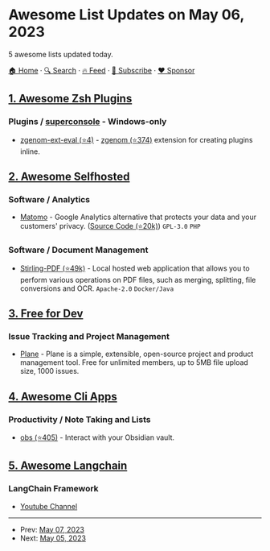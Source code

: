 # Awesome List Updates on May 06, 2023

5 awesome lists updated today.

[🏠 Home](/README.md) · [🔍 Search](https://www.trackawesomelist.com/search/) · [🔥 Feed](https://www.trackawesomelist.com/rss.xml) · [📮 Subscribe](https://trackawesomelist.us17.list-manage.com/subscribe?u=d2f0117aa829c83a63ec63c2f&id=36a103854c) · [❤️  Sponsor](https://github.com/sponsors/theowenyoung)



## [1. Awesome Zsh Plugins](/content/unixorn/awesome-zsh-plugins/README.md)

### Plugins / [superconsole](https://github.com/alexchmykhalo/superconsole) - Windows-only

*   [zgenom-ext-eval (⭐4)](https://github.com/jandamm/zgenom-ext-eval/) - [zgenom (⭐374)](https://github.com/jandamm/zgenom) extension for creating plugins inline.

## [2. Awesome Selfhosted](/content/awesome-selfhosted/awesome-selfhosted/README.md)

### Software / Analytics

*   [Matomo](https://matomo.org/) - Google Analytics alternative that protects your data and your customers' privacy. ([Source Code (⭐20k)](https://github.com/matomo-org/matomo)) `GPL-3.0` `PHP`

### Software / Document Management

*   [Stirling-PDF (⭐49k)](https://github.com/Frooodle/Stirling-PDF) - Local hosted web application that allows you to perform various operations on PDF files, such as merging, splitting, file conversions and OCR. `Apache-2.0` `Docker/Java`

## [3. Free for Dev](/content/ripienaar/free-for-dev/README.md)

### Issue Tracking and Project Management

*   [Plane](https://plane.so/) - Plane is a simple, extensible, open-source project and product management tool. Free for unlimited members, up to 5MB file upload size, 1000 issues.

## [4. Awesome Cli Apps](/content/agarrharr/awesome-cli-apps/README.md)

### Productivity / Note Taking and Lists

*   [obs (⭐405)](https://github.com/Yakitrak/obsidian-cli) - Interact with your Obsidian vault.

## [5. Awesome Langchain](/content/kyrolabs/awesome-langchain/README.md)

### LangChain Framework

*   [Youtube Channel](https://www.youtube.com/channel/UCC-lyoTfSrcJzA1ab3APAgw)

---

- Prev: [May 07, 2023](/content/2023/05/07/README.md)
- Next: [May 05, 2023](/content/2023/05/05/README.md)